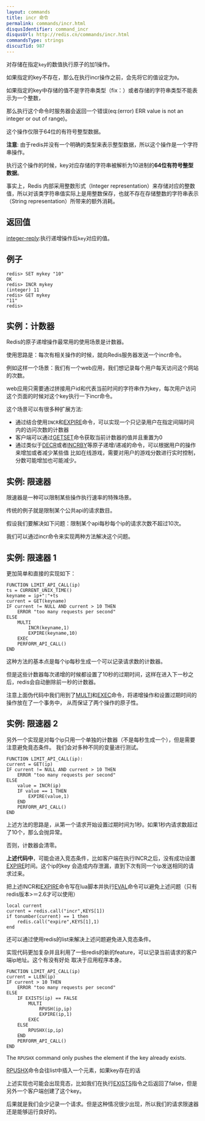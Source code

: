 ```yaml
---
layout: commands
title: incr 命令
permalink: commands/incr.html
disqusIdentifier: command_incr
disqusUrl: http://redis.cn/commands/incr.html
commandsType: strings
discuzTid: 987
---
```



对存储在指定`key`的数值执行原子的加1操作。

如果指定的key不存在，那么在执行incr操作之前，会先将它的值设定为`0`。

如果指定的key中存储的值不是字符串类型（fix：）或者存储的字符串类型不能表示为一个整数，

那么执行这个命令时服务器会返回一个错误(eq:(error) ERR value is not an integer or out of range)。

这个操作仅限于64位的有符号整型数据。

**注意**: 由于redis并没有一个明确的类型来表示整型数据，所以这个操作是一个字符串操作。

执行这个操作的时候，key对应存储的字符串被解析为10进制的**64位有符号整型数据**。

事实上，Redis 内部采用整数形式（Integer representation）来存储对应的整数值，所以对该类字符串值实际上是用整数保存，也就不存在存储整数的字符串表示（String representation）所带来的额外消耗。


## 返回值

[integer-reply](/topics/protocol.html#integer-reply):执行递增操作后`key`对应的值。

## 例子

	redis> SET mykey "10"
	OK
	redis> INCR mykey
	(integer) 11
	redis> GET mykey
	"11"
	redis> 


## 实例：计数器

Redis的原子递增操作最常用的使用场景是计数器。

使用思路是：每次有相关操作的时候，就向Redis服务器发送一个incr命令。

例如这样一个场景：我们有一个web应用，我们想记录每个用户每天访问这个网站的次数。


web应用只需要通过拼接用户id和代表当前时间的字符串作为key，每次用户访问这个页面的时候对这个key执行一下incr命令。

这个场景可以有很多种扩展方法:

* 通过结合使用`INCR`和[EXPIRE](/commands/expire.html)命令，可以实现一个只记录用户在指定间隔时间内的访问次数的计数器
* 客户端可以通过[GETSET](/commands/getset.html)命令获取当前计数器的值并且重置为0
* 通过类似于[DECR](/commands/decr.html)或者[INCRBY](/commands/incrby.html)等原子递增/递减的命令，可以根据用户的操作来增加或者减少某些值
  比如在线游戏，需要对用户的游戏分数进行实时控制，分数可能增加也可能减少。

## 实例: 限速器

限速器是一种可以限制某些操作执行速率的特殊场景。

传统的例子就是限制某个公共api的请求数目。

假设我们要解决如下问题：限制某个api每秒每个ip的请求次数不超过10次。

我们可以通过incr命令来实现两种方法解决这个问题。

## 实例: 限速器 1

更加简单和直接的实现如下：

	FUNCTION LIMIT_API_CALL(ip)
	ts = CURRENT_UNIX_TIME()
	keyname = ip+":"+ts
	current = GET(keyname)
	IF current != NULL AND current > 10 THEN
	    ERROR "too many requests per second"
	ELSE
	    MULTI
	        INCR(keyname,1)
	        EXPIRE(keyname,10)
	    EXEC
	    PERFORM_API_CALL()
	END

这种方法的基本点是每个ip每秒生成一个可以记录请求数的计数器。

但是这些计数器每次递增的时候都设置了10秒的过期时间，这样在进入下一秒之后，redis会自动删除前一秒的计数器。

注意上面伪代码中我们用到了[MULTI](/commands/multi.html)和[EXEC](/commands/exec.html)命令，将递增操作和设置过期时间的操作放在了一个事务中，
从而保证了两个操作的原子性。

## 实例: 限速器 2

另外一个实现是对每个ip只用一个单独的计数器（不是每秒生成一个），但是需要注意避免竟态条件。
我们会对多种不同的变量进行测试。

	FUNCTION LIMIT_API_CALL(ip):
	current = GET(ip)
	IF current != NULL AND current > 10 THEN
	    ERROR "too many requests per second"
	ELSE
	    value = INCR(ip)
	    IF value == 1 THEN
	        EXPIRE(value,1)
	    END
	    PERFORM_API_CALL()
	END

上述方法的思路是，从第一个请求开始设置过期时间为1秒。如果1秒内请求数超过了10个，那么会抛异常。

否则，计数器会清零。

**上述代码中**，可能会进入竞态条件，比如客户端在执行INCR之后，没有成功设置[EXPIRE](/commands/expire.html)时间。这个ip的key
会造成内存泄漏，直到下次有同一个ip发送相同的请求过来。

把上述INCR和[EXPIRE](/commands/expire.html)命令写在lua脚本并执行[EVAL](/commands/eval.html)命令可以避免上述问题（只有redis版本>＝2.6才可以使用）

	local current
	current = redis.call("incr",KEYS[1])
	if tonumber(current) == 1 then
	    redis.call("expire",KEYS[1],1)
	end

还可以通过使用redis的list来解决上述问题避免进入竞态条件。

实现代码更加复杂并且利用了一些redis的新的feature，可以记录当前请求的客户端ip地址。这个有没有好处
取决于应用程序本身。

	FUNCTION LIMIT_API_CALL(ip)
	current = LLEN(ip)
	IF current > 10 THEN
	    ERROR "too many requests per second"
	ELSE
	    IF EXISTS(ip) == FALSE
	        MULTI
	            RPUSH(ip,ip)
	            EXPIRE(ip,1)
	        EXEC
	    ELSE
	        RPUSHX(ip,ip)
	    END
	    PERFORM_API_CALL()
	END

The `RPUSHX` command only pushes the element if the key already exists.

[RPUSHX](/commands.rpushx.html)命令会往list中插入一个元素，如果key存在的话

上述实现也可能会出现竞态，比如我们在执行[EXISTS](/commands/exists.html)指令之后返回了false，但是另外一个客户端创建了这个key。

后果就是我们会少记录一个请求。但是这种情况很少出现，所以我们的请求限速器还是能够运行良好的。
